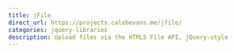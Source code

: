 ```yaml
---
title: jFile
direct_url: https://projects.calebevans.me/jfile/
categories: jquery-libraries
description: Upload files via the HTML5 File API, jQuery-style
---
```

